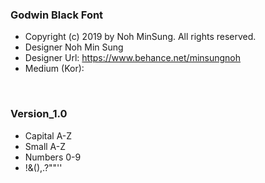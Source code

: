 ### Godwin Black Font
- Copyright (c) 2019 by Noh MinSung. All rights reserved.
- Designer Noh Min Sung
- Designer Url: https://www.behance.net/minsungnoh
- Medium (Kor): 

<img src="https://mir-s3-cdn-cf.behance.net/project_modules/1400_opt_1/82774870736019.5d330a0eca36b.png" alt="">
<img src="https://mir-s3-cdn-cf.behance.net/project_modules/1400_opt_1/e1d5be70736019.5d330a0ecb50a.png" alt="">

### Version_1.0
- Capital A-Z
- Small A-Z
- Numbers 0-9
- !&(),.?""''

<img src="https://mir-s3-cdn-cf.behance.net/project_modules/1400_opt_1/08773e70736019.5d330a0ecb312.png" alt="">
